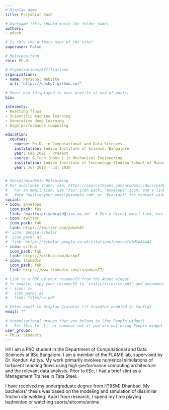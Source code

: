 ```yaml
---
# Display name
title: Priyabrat Dash

# Username (this should match the folder name)
authors:
- pdash

# Is this the primary user of the site?
superuser: False

# Role/position
role: Ph.D.

# Organizations/Affiliations
organizations:
- name: Personal Website
  url: "https://dashp7.github.io/"

# Short bio (displayed in user profile at end of posts)
bio: 

interests:
- Reacting flows
- Scientific machine learning
- Generative deep learning
- High performance computing

education:
  courses:
  - course: Ph.D. in Computational and Data Sciences
    institution: Indian Institute of Science, Bangalore
    year: Feb 2021 - Present
  - course: B.Tech (Hons.) in Mechanical Engineering
    institution: Indian Institute of Technology (Indian School of Mines), Dhanbad
    year: Jul 2016 - Jul 2020


# Social/Academic Networking
# For available icons, see: https://sourcethemes.com/academic/docs/widgets/#icons
#   For an email link, use "fas" icon pack, "envelope" icon, and a link in the
#   form "mailto:your-email@example.com" or "#contact" for contact widget.
social:
- icon: envelope
  icon_pack: fas
  link: 'mailto:priyabratd@iisc.ac.in'  # For a direct email link, use "mailto:test@example.org".
- icon: twitter
  icon_pack: fab
  link: https://twitter.com/pdash07
#- icon: google-scholar
#  icon_pack: ai
#  link: https://scholar.google.co.uk/citations?user=sIwtMXoAAAAJ
- icon: github
  icon_pack: fab
  link: https://github.com/dashp7
- icon: linkedin
  icon_pack: fab
  link: https://www.linkedin.com/in/pdash77/

# Link to a PDF of your resume/CV from the About widget.
# To enable, copy your resume/CV to `static/files/cv.pdf` and uncomment the lines below.  
# - icon: cv
#   icon_pack: ai
#   link: files/cv.pdf

# Enter email to display Gravatar (if Gravatar enabled in Config)
email: ""
  
# Organizational groups that you belong to (for People widget)
#   Set this to `[]` or comment out if you are not using People widget.  
user_groups:
- Ph.D. Students
---
```

Hi! I am a PhD student in the Department of Computational and Data Sciences at IISc Bangalore. I am a member of the FLAME lab, supervised by Dr. Konduri Aditya. My work primarily involves numerical simulations of turbulent reacting flows using high-performance computing architecture and the relevant data analysis. Prior to IISc, I had a brief stint as a Management Trainee in Tata Steel.

I have received my undergraduate degree from IIT(ISM) Dhanbad. My bachelors' thesis was based on the modeling and simulation of dissimilar friction stir welding. Apart from research, I spend my time playing badminton or watching sports/sitcoms/anime.
